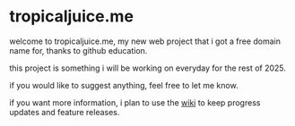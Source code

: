 # tropicaljuice.me
welcome to tropicaljuice.me, my new web project that i got a free domain name for, thanks to github education.

this project is something i will be working on everyday for the rest of 2025.

if you would like to suggest anything, feel free to let me know.

if you want more information, i plan to use the [wiki](https://github.com/snoopyriley/tropical-juice/wiki) to keep progress updates and feature releases.
